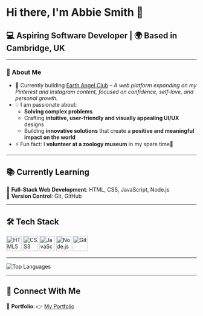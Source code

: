 # Hi there, I'm Abbie Smith 👋  

## 💻 Aspiring Software Developer | 🌍 Based in Cambridge, UK  

---

### 🚀 About Me  
- 🔭 Currently building [Earth Angel Club](https://github.com/AbbieSmith11/EarthAngelClub) – *A web platform expanding on my Pinterest and Instagram content, focused on confidence, self-love, and personal growth.*  
- 💡 I am passionate about:
    - **Solving complex problems**
    - Crafting **intuitive, user-friendly and visually appealing UI/UX** designs
    - Building **innovative solutions** that create a **positive and meaningful impact on the world**
- ⚡ Fun fact: I **volunteer at a zoology museum** in my spare time🦤

---

## 📚 Currently Learning  
🌟 **Full-Stack Web Development**: HTML, CSS, JavaScript, Node.js  
🔧 **Version Control**: Git, GitHub   

---

## 🛠 Tech Stack
<p align="left">
  <img src="https://cdn.jsdelivr.net/gh/devicons/devicon/icons/html5/html5-original.svg" alt="HTML5" width="40" height="40"/>
  <img src="https://cdn.jsdelivr.net/gh/devicons/devicon/icons/css3/css3-original.svg" alt="CSS3" width="40" height="40"/>
  <img src="https://cdn.jsdelivr.net/gh/devicons/devicon/icons/javascript/javascript-original.svg" alt="JavaScript" width="40" height="40"/>
  <img src="https://cdn.jsdelivr.net/gh/devicons/devicon/icons/nodejs/nodejs-original.svg" alt="Node.js" width="40" height="40"/>
  <img src="https://cdn.jsdelivr.net/gh/devicons/devicon/icons/git/git-original.svg" alt="Git" width="40" height="40"/>
</p>

---


![Top Languages](https://github-readme-stats.vercel.app/api/top-langs/?username=AbbieSmith11&layout=compact&theme=light)  


---

## 🔗 Connect With Me  
📌 **Portfolio**: 👉 [My Portfolio](https://abbiesmith11.github.io)  
